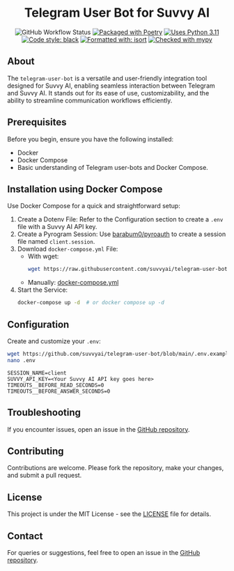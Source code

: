 <h1 align="center">Telegram User Bot for Suvvy AI</h1>

<div align="center">
   
![GitHub Workflow Status](https://img.shields.io/github/actions/workflow/status/suvvyai/telegram-user-bot/release-package.yml)
[![Packaged with Poetry](https://img.shields.io/badge/packaging-poetry-cyan)](https://python-poetry.org/)
[![Uses Python 3.11](https://img.shields.io/badge/python-3.11-blue?logo=python&logoColor=white)](https://www.python.org/)
[![Code style: black](https://img.shields.io/badge/code%20style-black-000000.svg)](https://github.com/psf/black)
[![Formatted with: isort](https://img.shields.io/badge/formatted%20with-isort-blue.svg)](https://github.com/psf/black)
[![Checked with mypy](https://www.mypy-lang.org/static/mypy_badge.svg)](https://mypy-lang.org/)

</div>

## About

The `telegram-user-bot` is a versatile and user-friendly integration tool designed for Suvvy AI, enabling seamless interaction between Telegram and Suvvy AI. It stands out for its ease of use, customizability, and the ability to streamline communication workflows efficiently.

## Prerequisites

Before you begin, ensure you have the following installed:

- Docker
- Docker Compose
- Basic understanding of Telegram user-bots and Docker Compose.

## Installation using Docker Compose

Use Docker Compose for a quick and straightforward setup:

1. Create a Dotenv File: Refer to the Configuration section to create a `.env` file with a Suvvy AI API key.
2. Create a Pyrogram Session: Use [barabum0/pyroauth](https://github.com/barabum0/pyroauth) to create a session file named `client.session`.
3. Download `docker-compose.yml` File:
   - With wget:
     ```bash
     wget https://raw.githubusercontent.com/suvvyai/telegram-user-bot/main/docker-compose.yml
     ```
   - Manually: [docker-compose.yml](https://github.com/suvvyai/telegram-user-bot/blob/main/docker-compose.yml)
4. Start the Service:
   ```bash
   docker-compose up -d  # or docker compose up -d
   ```

## Configuration

Create and customize your `.env`:
```bash
wget https://github.com/suvvyai/telegram-user-bot/blob/main/.env.example -O .env
nano .env
```

```shell
SESSION_NAME=client
SUVVY_API_KEY=<Your Suvvy AI API key goes here>
TIMEOUTS__BEFORE_READ_SECONDS=0
TIMEOUTS__BEFORE_ANSWER_SECONDS=0
```

## Troubleshooting

If you encounter issues, open an issue in the [GitHub repository](https://github.com/suvvyai/telegram-user-bot/issues).

## Contributing

Contributions are welcome. Please fork the repository, make your changes, and submit a pull request.

## License

This project is under the MIT License - see the [LICENSE](https://github.com/suvvyai/telegram-user-bot/blob/main/LICENSE) file for details.

## Contact

For queries or suggestions, feel free to open an issue in the [GitHub repository](https://github.com/suvvyai/telegram-user-bot/issues).
